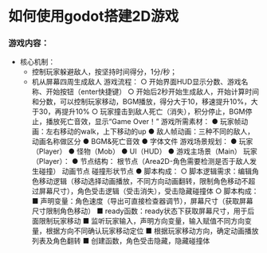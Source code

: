 # 如何使用godot搭建2D游戏
### 游戏内容：
* 核心机制：
	*   控制玩家躲避敌人，按坚持时间得分，1分/秒；
  *   机从屏幕四周生成敌人
  游戏流程：
  ○ 开始界面HUD显示分数、游戏名称、开始按钮（enter快捷键）
  ○ 开始后2秒开始生成敌人，开始计算时间和分数，可以控制玩家移动，BGM播放，得分大于10，移速提升10%，大于30，再提升10%
  ○ 玩家撞击到敌人死亡（消失），积分停止，BGM停止，播放死亡音效，显示“Game Over！”
游戏所需素材：
● 玩家帧动画：左右移动的walk，上下移动的up
● 敌人帧动画：三种不同的敌人，动画名称做区分
● BGM&死亡音效
● 字体文件
游戏场景规划：
● 玩家（Player）
● 怪物（Mob）
● UI（HUD）
● 游戏主场景（Main）
玩家（Player）：
● 节点结构：
根节点（Area2D-角色需要检测是否于敌人发生碰撞）
动画节点
碰撞形状节点
● 脚本构成：
  ○ 脚本逻辑需求：编辑角色移动逻辑（移动选择动画播放，不同方向动画翻转，限制角色移动不超过屏幕尺寸），角色受击逻辑（受击消失），受击隐藏碰撞体
  ○ 脚本构成：
    ■ 声明变量：角色速度（导出可直接检查器调节），屏幕尺寸（获取屏幕尺寸限制角色移动）
    ■ ready函数：ready状态下获取屏幕尺寸，用于后面限制玩家移动
    ■ 监听玩家输入，声明方向变量，输入赋值不同方向变量，根据方向不同确认玩家移动定位
    ■ 根据玩家移动方向，确定动画播放列表及角色翻转
    ■ 创建函数，角色受击隐藏，隐藏碰撞体
